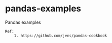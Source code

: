 # pandas-examples
Pandas examples

    Ref:
        1. https://github.com/jvns/pandas-cookbook
        